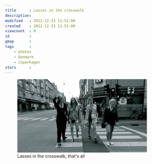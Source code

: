 ```yaml
---
title      : Lasses in the crosswalk
description: 
modified   : 2012-12-23 11:51:00
created    : 2012-12-23 11-51-00
viewcount  : 0
id         : 
gmap       : 
tags       :
    - photos
    - Denmark
    - Copenhagen
stars      : 
---
```


<figure>
    <img src="img/crosswalk.JPG">
    <figcaption>Lasses in the crosswalk, that's all</figcaption>
</figure>

